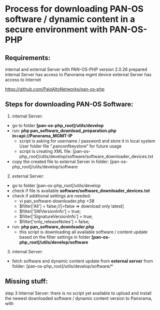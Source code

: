 Process for downloading PAN-OS software / dynamic content in a secure environment with PAN-OS-PHP
===

Requirements:
---
internal and external Server with PAN-OS-PHP version 2.0.26 prepared
internal Server has access to Panorama mgmt device
external Server has access to Internet

https://github.com/PaloAltoNetworks/pan-os-php



Steps for downloading PAN-OS Software:
---
1) internal Server:
 - go to folder **[pan-os-php_root]/utils/develop**
 - run: **php ​​pan_software_download_preparation.php in=api://Panorama_MGMT-IP**
   - script is asking for username / password and store it in local system User folder file “.panconfkeystore” for future usage
   - script is creating XML file: [pan-os-php_root]/utils/develop/software/software_downloader_devices.txt
 - copy the created file to external Server in folder: [pan-os-php_root]/utils/develop/software

2) external Server:
 - go to folder [pan-os-php_root]/utils/develop
 - check if file is available **software/software_downloader_devices.txt**
 - check if additional settings are needed:
    - vi pan_software-downloader.php +38
    - $filter['All'] = false;//[=false => download only latest]
    - $filter['SWVersionInfo'] = true;
    - $filter['SignatureVersionInfo'] = true;
    - $filter['only_releaseNotes'] = false;
 - run: **php pan_software_downloader.php**
    - this script is downloading all available software / content update based on the filter settings in folder **[pan-os-php_root]/utils/develop/software**

3) internal Server:
 - fetch software and dynamic content update from **external server** from folder: [pan-os-php_root]/utils/develop/software/*



Missing stuff:
---
step 3 Internal Server: 
there is no script yet available to upload and install the newest downloaded software / dynamic content version to Panorama, with 
